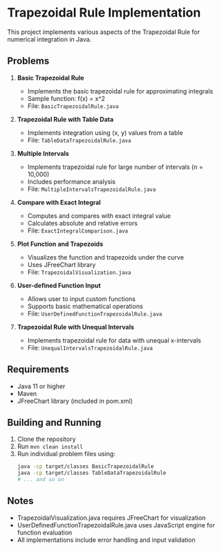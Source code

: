 # Trapezoidal Rule Implementation

This project implements various aspects of the Trapezoidal Rule for numerical integration in Java.

## Problems

1. **Basic Trapezoidal Rule**
   - Implements the basic trapezoidal rule for approximating integrals
   - Sample function: f(x) = x^2
   - File: `BasicTrapezoidalRule.java`

2. **Trapezoidal Rule with Table Data**
   - Implements integration using (x, y) values from a table
   - File: `TableDataTrapezoidalRule.java`

3. **Multiple Intervals**
   - Implements trapezoidal rule for large number of intervals (n = 10,000)
   - Includes performance analysis
   - File: `MultipleIntervalsTrapezoidalRule.java`

4. **Compare with Exact Integral**
   - Computes and compares with exact integral value
   - Calculates absolute and relative errors
   - File: `ExactIntegralComparison.java`

5. **Plot Function and Trapezoids**
   - Visualizes the function and trapezoids under the curve
   - Uses JFreeChart library
   - File: `TrapezoidalVisualization.java`

6. **User-defined Function Input**
   - Allows user to input custom functions
   - Supports basic mathematical operations
   - File: `UserDefinedFunctionTrapezoidalRule.java`

7. **Trapezoidal Rule with Unequal Intervals**
   - Implements trapezoidal rule for data with unequal x-intervals
   - File: `UnequalIntervalsTrapezoidalRule.java`

## Requirements

- Java 11 or higher
- Maven
- JFreeChart library (included in pom.xml)

## Building and Running

1. Clone the repository
2. Run `mvn clean install`
3. Run individual problem files using:
   ```bash
   java -cp target/classes BasicTrapezoidalRule
   java -cp target/classes TableDataTrapezoidalRule
   # ... and so on
   ```

## Notes

- TrapezoidalVisualization.java requires JFreeChart for visualization
- UserDefinedFunctionTrapezoidalRule.java uses JavaScript engine for function evaluation
- All implementations include error handling and input validation 